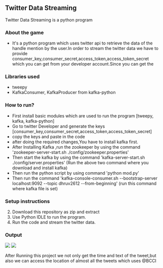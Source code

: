 ## Twitter Data Streaming
Twitter Data Streaming is a python program 

### About the game
- It's a python program which uses twitter api to retrieve the data of the handle mention by the user.In order to stream the twitter data we have to provide consumer_key,consumer_secret,access_token,access_token_secret which you can get from your developer account.Since you can get the 

### Libraries used
- tweepy
- KafkaConsumer, KafkaProducer from kafka-python

### How to run?
- First install basic modules which are used to run the program [tweepy, kafka, kafka-python]
- Go to twitter Developer and generate the keys [consumer_key,consumer_secret,access_token,access_token_secret]
- copy the keys and paste in the code
- after doing the required changes,You have to install kafka first.
- After Installing Kafka ,run the zookeeper by using the command 'zookeeper-server-start.sh ./config/zookeeper.properties' 
- Then start the kafka by using the command 'kafka-server-start.sh ./config/server.properties' 
  (Run the above two command where you download and install kafka)
- Then run the python script by using command 'python mod.py'
- Then run the command 'kafka-console-consumer.sh --bootstrap-server localhost:9092 --topic dhruv2612 --from-beginning' (run this command where kafka file is set)

### Setup instructions
2. Download this repository as zip and extract
3. Use Python IDLE to run the program.
4. Run the code and stream the twitter data.<br>


### Output
![](https://github.com/dhruv-varshney/Hacking-Scripts/blob/main/Python/Twitter-Data-Streaming/output_images/output1.jpeg)
![](https://github.com/dhruv-varshney/Hacking-Scripts/blob/main/Python/Twitter-Data-Streaming/output_images/output2.jpeg)

After Running this project we not only get the time and text of the tweet,but also we can access the location of almost all the tweets which uses @BCCI


